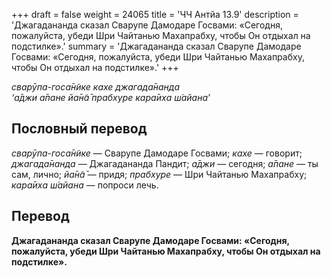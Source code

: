 +++
draft = false
weight = 24065
title = 'ЧЧ Антйа 13.9'
description = 'Джагадананда сказал Сварупе Дамодаре Госвами: «Сегодня, пожалуйста, убеди Шри Чайтанью Махапрабху, чтобы Он отдыхал на подстилке».'
summary = 'Джагадананда сказал Сварупе Дамодаре Госвами: «Сегодня, пожалуйста, убеди Шри Чайтанью Махапрабху, чтобы Он отдыхал на подстилке».'
+++

_сварӯпа-госа̄н̃ике кахе джагада̄нанда  
‘а̄джи а̄пане йа̄н̃а̄ прабхуре кара̄иха ш́айана’_

## Пословный перевод

_сварӯпа_\-_госа̄н̃ике_ — Сварупе Дамодаре Госвами; _кахе_ — говорит; _джагада̄нанда_ — Джагадананда Пандит; _а̄джи_ — сегодня; _а̄пане_ — ты сам, лично; _йа̄н̃а̄_ — придя; _прабхуре_ — Шри Чайтанью Махапрабху; _кара̄иха_ _ш́айана_ — попроси лечь.

## Перевод

**Джагадананда сказал Сварупе Дамодаре Госвами: «Сегодня, пожалуйста, убеди Шри Чайтанью Махапрабху, чтобы Он отдыхал на подстилке».**
